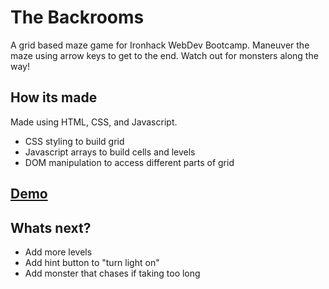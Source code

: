 # The Backrooms
A grid based maze game for Ironhack WebDev Bootcamp. Maneuver the maze using arrow keys to get to the end. Watch out for monsters along the way!

## How its made
Made using HTML, CSS, and Javascript.
- CSS styling to build grid
- Javascript arrays to build cells and levels
- DOM manipulation to access different parts of grid

## [Demo](https://keifershearer.github.io/the_backrooms/)

## Whats next?
- Add more levels
- Add hint button to "turn light on"
- Add monster that chases if taking too long
